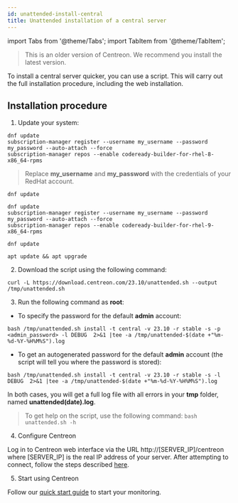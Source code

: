 ```yaml
---
id: unattended-install-central
title: Unattended installation of a central server
---
```

import Tabs from '@theme/Tabs';
import TabItem from '@theme/TabItem';

> This is an older version of Centreon. We recommend you install the latest version.

To install a central server quicker, you can use a script. This will carry out the full installation procedure, including the web installation.

## Installation procedure

1. Update your system:

<Tabs groupId="sync">
<TabItem value="RHEL 8" label="RHEL 8">

```shell
dnf update
subscription-manager register --username my_username --password my_password --auto-attach --force
subscription-manager repos --enable codeready-builder-for-rhel-8-x86_64-rpms
```

> Replace **my_username** and **my_password** with the credentials of your RedHat account.

</TabItem>

<TabItem value="Alma / Oracle Linux 8" label="Alma / Oracle Linux 8">

```shell
dnf update
```

</TabItem>
<TabItem value="RHEL 9" label="RHEL 9">

```shell
dnf update
subscription-manager register --username my_username --password my_password --auto-attach --force
subscription-manager repos --enable codeready-builder-for-rhel-9-x86_64-rpms
```

</TabItem>
<TabItem value="Alma / Oracle Linux 9" label="Alma / Oracle Linux 9">

```shell
dnf update
```

</TabItem>
<TabItem value="Debian 11" label="Debian 11">

```shell
apt update && apt upgrade
```

</TabItem>
</Tabs>

2. Download the script using the following command:

```shell
curl -L https://download.centreon.com/23.10/unattended.sh --output /tmp/unattended.sh
```

3. Run the following command as **root**:

* To specify the password for the default **admin** account:

```shell
bash /tmp/unattended.sh install -t central -v 23.10 -r stable -s -p <admin_password> -l DEBUG  2>&1 |tee -a /tmp/unattended-$(date +"%m-%d-%Y-%H%M%S").log
```

* To get an autogenerated password for the default **admin** account (the script will tell you where the password is stored):

```shell
bash /tmp/unattended.sh install -t central -v 23.10 -r stable -s -l DEBUG  2>&1 |tee -a /tmp/unattended-$(date +"%m-%d-%Y-%H%M%S").log
```

In both cases, you will get a full log file with all errors in your **tmp** folder, named **unattended(date).log**.

> To get help on the script, use the following command: `bash unattended.sh -h`

4. Configure Centreon

Log in to Centreon web interface via the URL http://[SERVER_IP]/centreon where [SERVER_IP] is the real IP address of your server.
After attempting to connect, follow the steps described [here](../../web-and-post-installation).

5. Start using Centreon

Follow our [quick start guide](../../getting-started/welcome.md) to start your monitoring.
